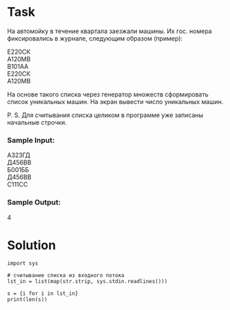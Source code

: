 # Task

На автомойку в течение квартала заезжали машины. Их гос. номера фиксировались в журнале, следующим образом (пример):

Е220СК  
А120МВ  
В101АА  
Е220СК  
А120МВ  

На основе такого списка через генератор множеств сформировать список уникальных машин. На экран вывести число уникальных машин.

P. S. Для считывания списка целиком в программе уже записаны начальные строчки.

### Sample Input:

А323ГД  
Д456ВВ  
Б001ББ  
Д456ВВ  
С111СС  

### Sample Output:

4

# Solution
```
import sys

# считывание списка из входного потока
lst_in = list(map(str.strip, sys.stdin.readlines()))

s = {i for i in lst_in}
print(len(s))
```